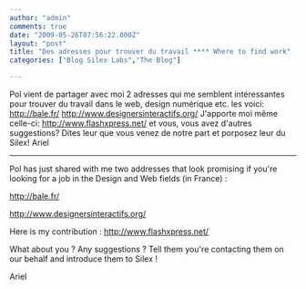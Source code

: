```yaml
---
author: "admin"
comments: true
date: "2009-05-26T07:56:22.000Z"
layout: "post"
title: "Des adresses pour trouver du travail **** Where to find work"
categories: ["Blog Silex Labs","The Blog"]

---
```

Pol vient de partager avec moi 2 adresses qui me semblent intéressantes pour trouver du travail dans le web, design numérique etc. les voici:
http://bale.fr/
http://www.designersinteractifs.org/
J'apporte moi même celle-ci:
http://www.flashxpress.net/
et vous, vous avez d'autres suggestions?
Dites leur que vous venez de notre part et porposez leur du Silex!
Ariel


************



Pol has just shared with me two addresses that look promising if you're looking for a job in the Design and Web fields (in France) :

http://bale.fr/

http://www.designersinteractifs.org/


Here is my contribution :
http://www.flashxpress.net/


What about you ? Any suggestions ?
Tell them you're contacting them on our behalf and introduce them to Silex !


Ariel


